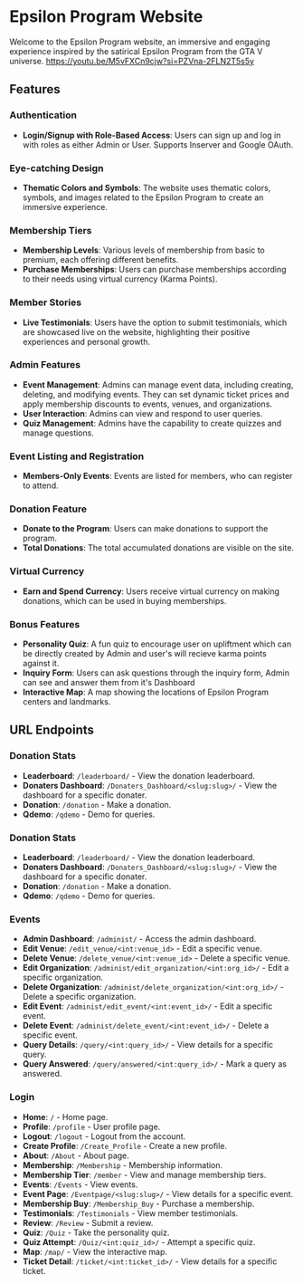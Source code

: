 # Epsilon Program Website

Welcome to the Epsilon Program website, an immersive and engaging experience inspired by the satirical Epsilon Program from the GTA V universe.
https://youtu.be/M5vFXCn9cjw?si=PZVna-2FLN2T5s5y

## Features

### Authentication
- **Login/Signup with Role-Based Access**: Users can sign up and log in with roles as either Admin or User. Supports Inserver and Google OAuth.

### Eye-catching Design
- **Thematic Colors and Symbols**: The website uses thematic colors, symbols, and images related to the Epsilon Program to create an immersive experience.

### Membership Tiers
- **Membership Levels**: Various levels of membership from basic to premium, each offering different benefits.
- **Purchase Memberships**: Users can purchase memberships according to their needs using virtual currency (Karma Points).

### Member Stories
- **Live Testimonials**: Users have the option to submit testimonials, which are showcased live on the website, highlighting their positive experiences and personal growth.

### Admin Features
- **Event Management**: Admins can manage event data, including creating, deleting, and modifying events. They can set dynamic ticket prices and apply membership discounts to events, venues, and organizations.
- **User Interaction**: Admins can view and respond to user queries.
- **Quiz Management**: Admins have the capability to create quizzes and manage questions.


### Event Listing and Registration
- **Members-Only Events**: Events are listed for members, who can register to attend.

### Donation Feature
- **Donate to the Program**: Users can make donations to support the program.
- **Total Donations**: The total accumulated donations are visible on the site.

### Virtual Currency
- **Earn and Spend Currency**: Users receive virtual currency on making donations, which can be used in buying memberships.

### Bonus Features
- **Personality Quiz**: A fun quiz to encourage user on upliftment which can be directly created by Admin and user's will recieve karma points against it.
- **Inquiry Form**: Users can ask questions through the inquiry form, Admin can see and answer them from it's Dashboard
- **Interactive Map**: A map showing the locations of Epsilon Program centers and landmarks.

## URL Endpoints



### Donation Stats
- **Leaderboard**: `/leaderboard/` - View the donation leaderboard.
- **Donaters Dashboard**: `/Donaters_Dashboard/<slug:slug>/` - View the dashboard for a specific donater.
- **Donation**: `/donation` - Make a donation.
- **Qdemo**: `/qdemo` - Demo for queries.


### Donation Stats
- **Leaderboard**: `/leaderboard/` - View the donation leaderboard.
- **Donaters Dashboard**: `/Donaters_Dashboard/<slug:slug>/` - View the dashboard for a specific donater.
- **Donation**: `/donation` - Make a donation.
- **Qdemo**: `/qdemo` - Demo for queries.

### Events
- **Admin Dashboard**: `/administ/` - Access the admin dashboard.
- **Edit Venue**: `/edit_venue/<int:venue_id>` - Edit a specific venue.
- **Delete Venue**: `/delete_venue/<int:venue_id>` - Delete a specific venue.
- **Edit Organization**: `/administ/edit_organization/<int:org_id>/` - Edit a specific organization.
- **Delete Organization**: `/administ/delete_organization/<int:org_id>/` - Delete a specific organization.
- **Edit Event**: `/administ/edit_event/<int:event_id>/` - Edit a specific event.
- **Delete Event**: `/administ/delete_event/<int:event_id>/` - Delete a specific event.
- **Query Details**: `/query/<int:query_id>/` - View details for a specific query.
- **Query Answered**: `/query/answered/<int:query_id>/` - Mark a query as answered.

### Login
- **Home**: `/` - Home page.
- **Profile**: `/profile` - User profile page.
- **Logout**: `/logout` - Logout from the account.
- **Create Profile**: `/Create_Profile` - Create a new profile.
- **About**: `/About` - About page.
- **Membership**: `/Membership` - Membership information.
- **Membership Tier**: `/member` - View and manage membership tiers.
- **Events**: `/Events` - View events.
- **Event Page**: `/Eventpage/<slug:slug>/` - View details for a specific event.
- **Membership Buy**: `/Membership_Buy` - Purchase a membership.
- **Testimonials**: `/Testimonials` - View member testimonials.
- **Review**: `/Review` - Submit a review.
- **Quiz**: `/Quiz` - Take the personality quiz.
- **Quiz Attempt**: `/Quiz/<int:quiz_id>/` - Attempt a specific quiz.
- **Map**: `/map/` - View the interactive map.
- **Ticket Detail**: `/ticket/<int:ticket_id>/` - View details for a specific ticket.
